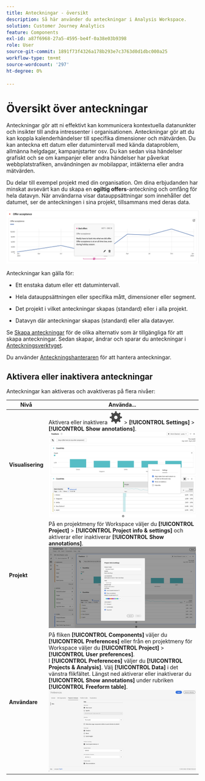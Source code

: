 ```yaml
---
title: Anteckningar - översikt
description: Så här använder du anteckningar i Analysis Workspace.
solution: Customer Journey Analytics
feature: Components
exl-id: a87f6968-27a5-4595-be4f-0a38e03b9398
role: User
source-git-commit: 1891f73f4326a178b293e7c3763d0d1dbc000a25
workflow-type: tm+mt
source-wordcount: '297'
ht-degree: 0%

---
```


# Översikt över anteckningar

Anteckningar gör att ni effektivt kan kommunicera kontextuella datanunkter och insikter till andra intressenter i organisationen. Anteckningar gör att du kan koppla kalenderhändelser till specifika dimensioner och mätvärden. Du kan anteckna ett datum eller datumintervall med kända dataproblem, allmänna helgdagar, kampanjstarter osv. Du kan sedan visa händelser grafiskt och se om kampanjer eller andra händelser har påverkat webbplatstrafiken, användningen av mobilappar, intäkterna eller andra mätvärden.

Du delar till exempel projekt med din organisation. Om dina erbjudanden har minskat avsevärt kan du skapa en **ogiltig offers**-anteckning och omfång för hela datavyn. När användarna visar datauppsättningar som innehåller det datumet, ser de anteckningen i sina projekt, tillsammans med deras data.

![Linjediagram med anteckning markerad.](assets/annotation-example.png)

Anteckningar kan gälla för:

* Ett enstaka datum eller ett datumintervall.

* Hela datauppsättningen eller specifika mått, dimensioner eller segment.

* Det projekt i vilket anteckningar skapas (standard) eller i alla projekt.

* Datavyn där anteckningar skapas (standard) eller alla datavyer.

Se [Skapa anteckningar](/help/components/annotations/create-annotations.md) för de olika alternativ som är tillgängliga för att skapa anteckningar. Sedan skapar, ändrar och sparar du anteckningar i [Anteckningsverktyget](create-annotations.md#annotation-builder).

Du använder [Anteckningshanteraren](manage-annotations.md) för att hantera anteckningar.

## Aktivera eller inaktivera anteckningar

Anteckningar kan aktiveras och avaktiveras på flera nivåer:

| Nivå | Använda... |
|---|---|
| **Visualisering** | Aktivera eller inaktivera ![Inställning](/help/assets/icons/Setting.svg) > **[!UICONTROL Settings]** > **[!UICONTROL Show annotations]**.<br/>![Aktivera inaktivering av anteckningar för en visualisering](/help/components/annotations/assets/annotations-visualization.png) |
| **Projekt** | På en projektmeny för Workspace väljer du **[!UICONTROL Project]** > **[!UICONTROL Project info & settings]** och aktiverar eller inaktiverar **[!UICONTROL Show annotations]**.<br/>![Aktivera inaktivering av anteckningar för ett projekt](/help/components/annotations/assets/annotations-project.png) |
| **Användare** | På fliken **[!UICONTROL Components]** väljer du **[!UICONTROL Preferences]** eller från en projektmeny för Workspace väljer du **[!UICONTROL Project]** > **[!UICONTROL User preferences]**. <br/>I **[!UICONTROL Preferences]** väljer du **[!UICONTROL Projects & Analysis]**. Välj **[!UICONTROL Data]** i det vänstra flikfältet. Längst ned aktiverar eller inaktiverar du **[!UICONTROL Show annotations]** under rubriken **[!UICONTROL Freeform table]**.<br/>![Aktivera inaktiverade anteckningar för en användare](/help/components/annotations/assets/annotations-user.png) |
